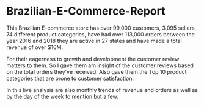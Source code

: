 # Brazilian-E-Commerce-Report

This Brazilian E-commerce store has over 99,000 customers, 3,095 sellers, 74 different product categories, have had over 113,000 orders between the year 2016 and 2018 they are active in 27 states and have made a total revenue of over $16M.

For their eagerness to growth and development the customer review matters to them. So I gave them am insight of the customer reviews based on the total orders they've received. Also gave them the Top 10 product categories that are prone to customer satisfaction.

In this live analysis are also monthly trends of revenue and orders as well as by the day of the week to mention but a few.

